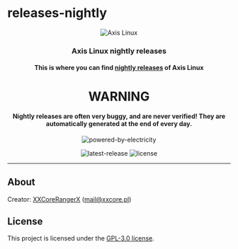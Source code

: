 # releases-nightly
<p align="center"><img alt="Axis Linux" src="https://user-images.githubusercontent.com/61242573/118399404-43c30480-b65d-11eb-9c81-82fccb9cf14e.png"/></p>

<h3 align="center">Axis Linux nightly releases</h3>

<h4 align="center">This is where you can find <a href="https://github.com/axislinux/releases-nightly/releases">nightly releases</a> of Axis Linux</h4>
<h1 align="center">WARNING</h1>
<h4 align="center">Nightly releases are often very buggy, and are never verified! They are automatically generated at the end of every day.</h4>

<p align="center"><img alt="powered-by-electricity" src="https://forthebadge.com/images/badges/built-with-love.svg"/></p>

<p align="center">
  <img alt="latest-release" src="https://img.shields.io/github/v/release/axislinux/releases?include_prereleases&style=for-the-badge"/>
  <img alt="license" src="https://img.shields.io/github/license/axislinux/releases?style=for-the-badge"/>
</p>

---

## About

Creator: [XXCoreRangerX](https://github.com/XXCoreRangerX) (mail@xxcore.pl)

## License
This project is licensed under the [GPL-3.0 license](https://github.com/axislinux/releases-nightly/blob/master/LICENSE).
